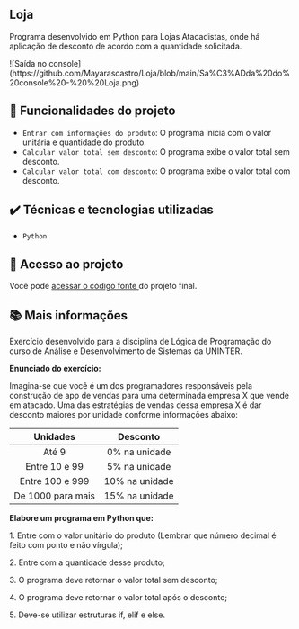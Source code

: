 ## Loja
<p>Programa desenvolvido em Python para Lojas Atacadistas, onde há aplicação de desconto de acordo com a quantidade solicitada.</p>
![Saída no console](https://github.com/Mayarascastro/Loja/blob/main/Sa%C3%ADda%20do%20console%20-%20%20Loja.png)

## 🔨 Funcionalidades do projeto
- `Entrar com informações do produto`: O programa inicia com o valor unitária e quantidade do produto.
- `Calcular valor total sem desconto`: O programa exibe o valor total sem desconto.
- `Calcular valor total com desconto`: O programa exibe o valor total com desconto.

## ✔️ Técnicas e tecnologias utilizadas
- ``Python``


## 📁 Acesso ao projeto
Você pode [ acessar o código fonte ](https://github.com/Mayarascastro/Loja/blob/main/Loja.py) do projeto final.

## 📚 Mais informações
Exercício desenvolvido para a disciplina de Lógica de Programação do curso de Análise e Desenvolvimento de Sistemas da UNINTER.

**Enunciado do exercício:**
<p>Imagina-se que você é um dos programadores responsáveis pela construção de app de vendas para uma determinada empresa X que vende em atacado. Uma das estratégias de vendas dessa empresa X é dar desconto maiores por unidade conforme informações abaixo:</p>

| Unidades | Desconto | 
|     :---:      |     :---:      |
| Até 9   | 0% na unidade     |
| Entre 10 e 99     | 5% na unidade |
| Entre 100 e 999     | 10% na unidade |
| De 1000 para mais     | 15% na unidade |

**Elabore um programa em Python que:**
<p>1.	Entre com o valor unitário do produto (Lembrar que número decimal é feito com ponto e não vírgula);</p>
<p>2.	Entre com a quantidade desse produto;</p>
<p>3.	O programa deve retornar o valor total sem desconto;</p>
<p>4.	O programa deve retornar o valor total após o desconto;</p>
<p>5.	Deve-se utilizar estruturas if, elif e else.</p>


